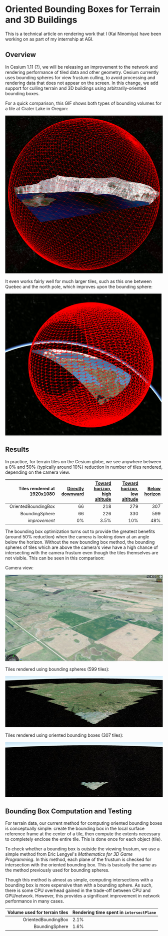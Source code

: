 Oriented Bounding Boxes for Terrain and 3D Buildings
====================================================

This is a technical article on rendering work that I (Kai Ninomiya) have been
working on as part of my internship at AGI.

Overview
--------

In Cesium 1.11 (?), we will be releasing an improvement to the network and
rendering performance of tiled data and other geometry.  Cesium currently uses
bounding spheres for view frustum culling, to avoid processing and rendering
data that does not appear on the screen.  In this change, we add support for
culling terrain and 3D buildings using arbitrarily-oriented bounding boxes.

For a quick comparison, this GIF shows both types of bounding volumes for a
tile at Crater Lake in Oregon:

![](craterlake_comp.gif)

It even works fairly well for much larger tiles, such as this one between Quebec
and the north pole, which improves upon the bounding sphere:

![](quebec_comp.gif)

Results
-------

In practice, for terrain tiles on the Cesium globe, we see anywhere between a 0%
and 50% (typically around 10%) reduction in number of tiles rendered, depending
on the camera view.

| Tiles rendered at 1920x1080 | [Directly downward](http://cesiumjs.org/Cesium/Build/Apps/CesiumViewer/index.html?view=120.34723663330078%2C15.138801611751108%2C10590.602601097456%2C360%2C-89.90326148519773%2C0) | [Toward horizon, high altitude](http://cesiumjs.org/Cesium/Build/Apps/CesiumViewer/index.html?view=119.7954832286864%2C14.625866129373039%2C32421.396898129005%2C46.017725109639954%2C-21.092747155669294%2C0.07233855930825417) | [Toward horizon, low altitude](http://cesiumjs.org/Cesium/Build/Apps/CesiumViewer/index.html?view=120.28867831296651%2C15.087807528789323%2C4406.192801986939%2C46.14351181495515%2C-20.429229458524063%2C0.0742423709965139) | [Below horizon](http://cesiumjs.org/Cesium/Build/Apps/CesiumViewer/index.html?view=-99.86107569851391%2C47.97316693251584%2C1160.1513943660475%2C314.5829070968285%2C-20.986424760513852%2C359.8538194959233) |
| -------------------:| --:| ----:| ---:| ---:|
| OrientedBoundingBox | 66 |  218 | 279 | 307 |
|      BoundingSphere | 66 |  226 | 330 | 599 |
|       *improvement* | 0% | 3.5% | 10% | 48% |

The bounding box optimization turns out to provide the greatest benefits (around
50% reduction) when the camera is looking down at an angle below the horizon.
Without the new bounding box method, the bounding spheres of tiles which are
above the camera's view have a high chance of intersecting with the camera
frustum even though the tiles themselves are not visible.  This can be seen in
this comparison:

Camera view:

![](northdakota.jpg)

Tiles rendered using bounding spheres (599 tiles):

![](northdakota_sphere.jpg)

Tiles rendered using oriented bounding boxes (307 tiles):

![](northdakota_box.jpg)

Bounding Box Computation and Testing
------------------------------------

For terrain data, our current method for computing oriented bounding boxes is
conceptually simple: create the bounding box in the local surface reference
frame at the center of a tile, then compute the extents necessary to completely
enclose the entire tile. This is done once for each object (tile).

To check whether a bounding box is outside the viewing frustum, we use a simple
method from Eric Lengyel's *Mathematics for 3D Game Programming*.  In this
method, each plane of the frustum is checked for intersection with the oriented
bounding box.  This is basically the same as the method previously used for
bounding spheres.

Though this method is almost as simple, computing intersections with a bounding
box is more expensive than with a bounding sphere.  As such, there is some CPU
overhead gained in the trade-off between CPU and GPU/network.  However, this
provides a significant improvement in network performance in many cases.

| Volume used for terrain tiles | Rendering time spent in `intersectPlane` |
| -----------------------------:|:---------------------------------------- |
|           OrientedBoundingBox | 2.1%                                     |
|                BoundingSphere | 1.6%                                     |
